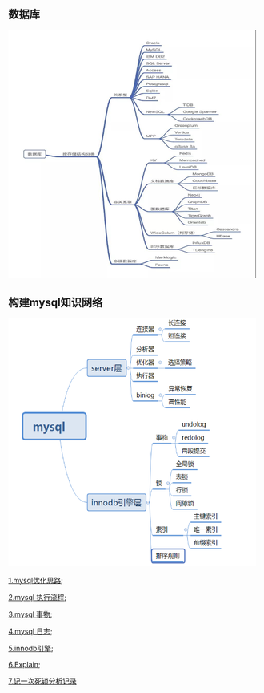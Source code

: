 ## 数据库

<img src="/docs/mysql/image/SQL.jpg" height="495" width="495">

## 构建mysql知识网络
<img src="/docs/mysql/image/mysql_nav.png" height="495" width="495">


[1.mysql优化思路](/docs/mysql/4.md);

[2.mysql 执行流程](/docs/mysql/mysql.md);

[3.mysql 事物](/docs/mysql/things.md);

[4.mysql 日志](/docs/mysql/mysql_log.md);

[5.innodb引擎](/docs/mysql/mysql_innodb.md);

[6.Explain](/docs/mysql/2.md);

[7.记一次死锁分析记录](/docs/mysql/xlock.md)



